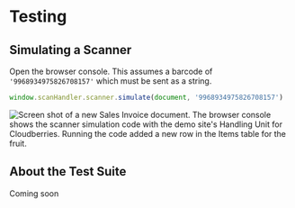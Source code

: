 <!-- Copyright (c) 2025, AgriTheory and contributors
For license information, please see license.txt-->

# Testing

## Simulating a Scanner

Open the browser console. This assumes a barcode of `'9968934975826708157'` which must be sent as a string.

```js
window.scanHandler.scanner.simulate(document, '9968934975826708157')
```

![Screen shot of a new Sales Invoice document. The browser console shows the scanner simulation code with the demo site's Handling Unit for Cloudberries. Running the code added a new row in the Items table for the fruit.](./assets/testing.png)

## About the Test Suite

Coming soon
